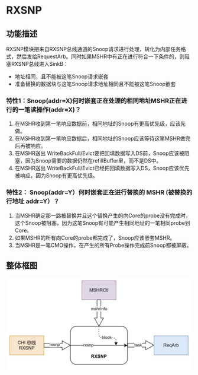 # RXSNP

## 功能描述
RXSNP模块把来自RXSNP总线通道的Snoop请求进行处理，转化为内部任务格式，然后发给RequestArb。同时如果MSHR中有正在进行符合一下条件的，则阻塞RXSNP总线进入SinkB：
- 地址相同，且不能被这笔Snoop请求嵌套
- 准备替换的数据块与这笔Snoop请求地址相同且不能被这笔Snoop嵌套

### 特性1：Snoop(addr=X)何时嵌套正在处理的相同地址MSHR正在进行的一笔读操作(addr=X)？
1. 在MSHR收到第一笔响应数据前，相同地址的Snoop有更高优先级，应该先做。
2. 在MSHR收到第一笔响应数据后，相同地址的Snoop应该等待这笔MSHR做完后再被响应。
3. 在MSHR送出 WriteBackFull/Evict要把回填数据写入DS前，Snoop应该被阻塞，因为Snoop需要的数据仍然在refillBuffer里，而不是DS中。
4. 在MSHR送出 WriteBackFull/Evict已经把回填数据写入DS，Snoop应该优先被响应，因为Snoop有更高优先级。

### 特性2： Snoop(addr=Y）何时嵌套正在进行替换的 MSHR (被替换的行地址 addr=Y）？
1. 当MSHR确定那一路被替换并且这个替换产生的向Core的probe没有完成时，这个Snoop被阻塞，因为这笔Snoop有可能产生相同地址的一笔相同probe到Core。
2. 如果MSHR的所有向Core的probe都完成了，Snoop应该嵌套MSHR。
3. 当MSHR是一笔CMO操作，在产生的所有Probe操作完成前Snoop都被屏蔽。

## 整体框图
![RXSNP](./figure/RXSNP.svg)
